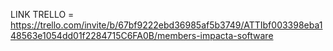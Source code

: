 LINK TRELLO = https://trello.com/invite/b/67bf9222ebd36985af5b3749/ATTIbf003398eba148563e1054dd01f2284715C6FA0B/members-impacta-software
